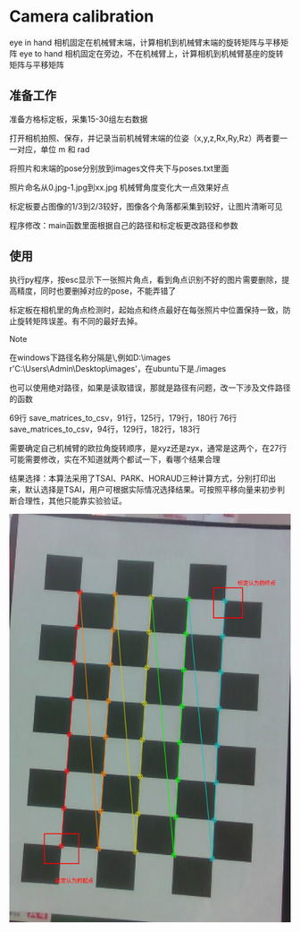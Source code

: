 # Camera calibration

eye in hand 相机固定在机械臂末端，计算相机到机械臂末端的旋转矩阵与平移矩阵
eye to hand 相机固定在旁边，不在机械臂上，计算相机到机械臂基座的旋转矩阵与平移矩阵

## 准备工作

准备方格标定板，采集15-30组左右数据

打开相机拍照、保存，并记录当前机械臂末端的位姿（x,y,z,Rx,Ry,Rz）两者要一一对应，单位 m 和 rad

将照片和末端的pose分别放到images文件夹下与poses.txt里面

照片命名从0.jpg-1.jpg到xx.jpg 机械臂角度变化大一点效果好点

标定板要占图像的1/3到2/3较好，图像各个角落都采集到较好，让图片清晰可见

程序修改：main函数里面根据自己的路径和标定板更改路径和参数


## 使用

执行py程序，按esc显示下一张照片角点，看到角点识别不好的图片需要删除，提高精度，同时也要删掉对应的pose，不能弄错了

标定板在相机里的角点检测时，起始点和终点最好在每张照片中位置保持一致，防止旋转矩阵误差。有不同的最好去掉。


> [!NOTE]
> 在windows下路径名称分隔是\\,例如D:\\images r'C:\Users\Admin\Desktop\images'，在ubuntu下是./images
>
> 也可以使用绝对路径，如果是读取错误，那就是路径有问题，改一下涉及文件路径的函数
>
> 69行 save_matrices_to_csv，91行，125行，179行，180行
> 76行 save_matrices_to_csv，94行，129行，182行，183行
> 
> 需要确定自己机械臂的欧拉角旋转顺序，是xyz还是zyx，通常是这两个，在27行可能需要修改，实在不知道就两个都试一下，看哪个结果合理
>
> 结果选择：本算法采用了TSAI、PARK、HORAUD三种计算方式，分别打印出来，默认选择是TSAI，用户可根据实际情况选择结果。可按照平移向量来初步判断合理性，其他只能靠实验验证。

![图片描述](example.jpg)






